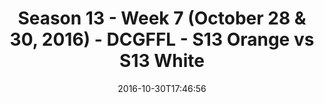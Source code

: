 ---
title: Season 13 - Week 7 (October 28 & 30, 2016) - DCGFFL - S13 Orange vs S13 White
teams-score:
- team: _teams/s13-orange.md
  score:
- team: _teams/s13-white.md
  score: 22
mvp: G. Cline (Orange); W. Chappell (White)
game-ball: A. Mertens (Orange); M. Pesesky (White)
sportsperson: ''
season: 13
week: 7
date: '2016-10-30T17:46:56'
pageid: season-13-week-7-october-28-30-2016-4822-vs-4830
---